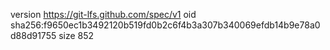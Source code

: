 version https://git-lfs.github.com/spec/v1
oid sha256:f9650ec1b3492120b519fd0b2c6f4b3a307b340069efdb14b9e78a0d88d91755
size 852

